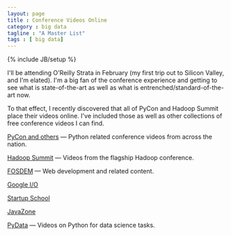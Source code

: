```yaml
---
layout: page
title : Conference Videos Online
category : big data
tagline : "A Master List"
tags : [ big data]
---
```

{% include JB/setup %}

I'll be attending O'Reilly Strata in February (my first trip out to Silicon Valley, and I'm elated).
I'm a big fan of the conference experience and getting to see what is state-of-the-art as well as
what is entrenched/standard-of-the-art now.

To that effect, I recently discovered that all of PyCon and Hadoop Summit place their videos online. I've included those as well as other collections of free conference videos I can find.

[PyCon and others](http://pyvideo.org) &#8212; Python related conference videos from across the nation.

[Hadoop Summit](http://www.youtube.com/user/HadoopSummit) &#8212; Videos from the flagship Hadoop conference.

[FOSDEM](https://fosdem.org/2014/news/2014-02-06-first-videos/) &#8212; Web development and related content.

[Google I/O](https://developers.google.com/events/io/)

[Startup School](http://www.youtube.com/watch?list=SPQ-uHSnFig5PZH_UEL0JalZ2edVGsO2R8&v=KEy_ocXnrdY)

[JavaZone](http://jz13.java.no/)

[PyData](http://vimeo.com/channels/pydata) &#8212; Videos on Python for data science tasks.
